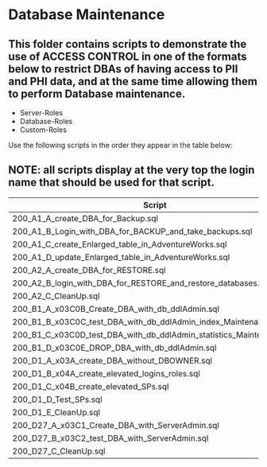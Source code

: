 # Database Maintenance

## This folder contains scripts to demonstrate the use of ACCESS CONTROL in one of the formats below to restrict DBAs of having access to PII and PHI data, and at the same time allowing them to perform Database maintenance.
<ul>
  <li>Server-Roles</li>
  <li>Database-Roles</li>
  <li>Custom-Roles</li>
</ul>

Use the following scripts in the order they appear in the table below:

## NOTE: all scripts display at the very top the **login name** that should be used for that script. 

| Script | Description |
| ----------- | ----------- |
| 200_A1_A_create_DBA_for_Backup.sql |  | 
| 200_A1_B_Login_with_DBA_for_BACKUP_and_take_backups.sql |  | 
| 200_A1_C_create_Enlarged_table_in_AdventureWorks.sql |  | 
| 200_A1_D_update_Enlarged_table_in_AdventureWorks.sql |  | 
| 200_A2_A_create_DBA_for_RESTORE.sql |  | 
| 200_A2_B_login_with_DBA_for_RESTORE_and_restore_databases.sql |  | 
| 200_A2_C_CleanUp.sql |  | 
| 200_B1_A_x03C0B_Create_DBA_with_db_ddlAdmin.sql |  | 
| 200_B1_B_x03C0C_test_DBA_with_db_ddlAdmin_index_Maintenance.sql |  | 
| 200_B1_C_x03C0D_test_DBA_with_db_ddlAdmin_statistics_Maintenance.sql |  | 
| 200_B1_D_x03C0E_DROP_DBA_with_db_ddlAdmin.sql |  | 
| 200_D1_A_x03A_create_DBA_without_DBOWNER.sql |  | 
| 200_D1_B_x04A_create_elevated_logins_roles.sql |  | 
| 200_D1_C_x04B_create_elevated_SPs.sql |  | 
| 200_D1_D_Test_SPs.sql |  | 
| 200_D1_E_CleanUp.sql |  | 
| 200_D27_A_x03C1_Create_DBA_with_ServerAdmin.sql |  | 
| 200_D27_B_x03C2_test_DBA_with_ServerAdmin.sql |  | 
| 200_D27_C_CleanUp.sql |  | 
